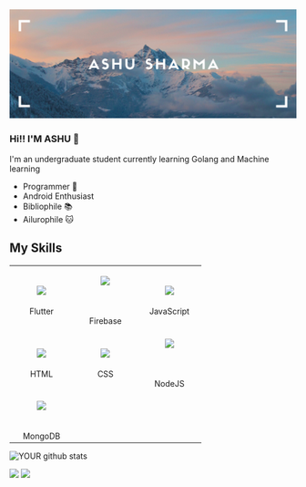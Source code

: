 <img src="https://github.com/AshuSharma7/ashusharma7/blob/master/cover.png">

### Hi!! I'M ASHU 👋
I'm an undergraduate student currently learning Golang and Machine learning
- Programmer 🌃
- Android Enthusiast 
- Bibliophile 📚
- Ailurophile 🐱

## My Skills
<table>
  <tbody>
    <tr>
      <td width=25% align="center">
        <br><img width=100 src="https://symbols.getvecta.com/stencil_80/64_flutter-icon.4fa6a5627f.svg">
        <br><br><span>Flutter
          </td>
        <td width=25% align="center">
        <br><img width=100 src="https://symbols.getvecta.com/stencil_3/3_firebase.7a27120886.svg"><br><br>
        <br><br><span>Firebase
          </td>
        <td width=25% align="center">
        <br><img width=100 src="https://symbols.getvecta.com/stencil_25/2_javascript.4ce34e7594.svg">
        <br><br><span>JavaScript
          </td>
    </tr>
    <tr>
      <td width=25% align="center">
        <br><img width=100 src="https://symbols.getvecta.com/stencil_83/80_html5-icon.188a97e7dd.svg">
        <br><br><span>HTML<br>
          </td>
      <td width=25% align="center">
        <br><img width=100 src="https://symbols.getvecta.com/stencil_25/1_css3.3ce30826ea.svg">
        <br><br><span>CSS<br>
          </td>
        <td width=25% align="center">
        <br><img width=100 src="https://symbols.getvecta.com/stencil_89/57_nodejs.a241d2807d.svg"><br><br>
        <br><br><span>NodeJS
          </td>
    </tr>
    <tr>
      <td width=25% align="center">
        <br><img width=100 src="https://symbols.getvecta.com/stencil_88/108_mongodb.e1b50f67e6.svg"><br>
        <br><br><span>MongoDB<br>
          </td>
    </tr>
  </tbody>
  </table>


![YOUR github stats](https://github-readme-stats.vercel.app/api?username=ashusharma7&show_icons=true)

[<img src="https://img.shields.io/badge/twitter-%231DA1F2.svg?&style=for-the-badge&logo=twitter&logoColor=white" />](https://twitter.com/ashu7sharma) [<img src="https://img.shields.io/badge/linkedin-%230077B5.svg?&style=for-the-badge&logo=linkedin&logoColor=white" />](https://www.linkedin.com/in/ashusharma7/)
<!--
**AshuSharma7/ashusharma7** is a ✨ _special_ ✨ repository because its `README.md` (this file) appears on your GitHub profile.

Here are some ideas to get you started:

- 🔭 I’m currently working on ...
- 🌱 I’m currently learning ...
- 👯 I’m looking to collaborate on ...
- 🤔 I’m looking for help with ...
- 💬 Ask me about ...
- 📫 How to reach me: ...
- 😄 Pronouns: ...
- ⚡ Fun fact: ...
-->
